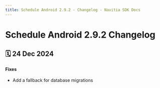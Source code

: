 ```yaml
---
title: Schedule Android 2.9.2 - Changelog - Navitia SDK Docs
---
```


# Schedule Android 2.9.2 Changelog

<h2>🗓 24 Dec 2024</h2>

#### Fixes
- Add a fallback for database migrations
